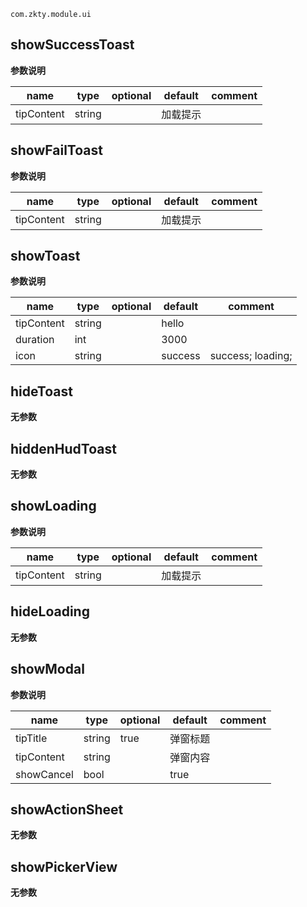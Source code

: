 
`
com.zkty.module.ui
`



## showSuccessToast



	
**参数说明**

| name                        | type      | optional | default   | comment  |
| --------------------------- | --------- | -------- | --------- |--------- |
| tipContent | string |  | 加载提示 |  |


## showFailToast



	
**参数说明**

| name                        | type      | optional | default   | comment  |
| --------------------------- | --------- | -------- | --------- |--------- |
| tipContent | string |  | 加载提示 |  |


## showToast



	
**参数说明**

| name                        | type      | optional | default   | comment  |
| --------------------------- | --------- | -------- | --------- |--------- |
| tipContent | string |  | hello |  |
| duration | int |  | 3000 |  |
| icon | string |  | success | success; loading; |


## hideToast



	
**无参数**




## hiddenHudToast



	
**无参数**




## showLoading



	
**参数说明**

| name                        | type      | optional | default   | comment  |
| --------------------------- | --------- | -------- | --------- |--------- |
| tipContent | string |  | 加载提示 |  |


## hideLoading



	
**无参数**




## showModal



	
**参数说明**

| name                        | type      | optional | default   | comment  |
| --------------------------- | --------- | -------- | --------- |--------- |
| tipTitle | string | true | 弹窗标题 |  |
| tipContent | string |  | 弹窗内容 |  |
| showCancel | bool |  | true |  |


## showActionSheet



	
**无参数**




## showPickerView



	
**无参数**



    